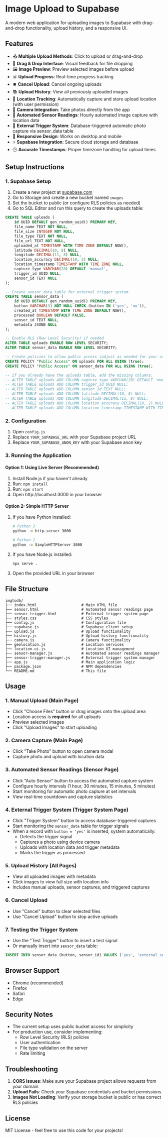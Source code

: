 # Image Upload to Supabase

A modern web application for uploading images to Supabase with drag-and-drop functionality, upload history, and a responsive UI.

## Features

- 📤 **Multiple Upload Methods**: Click to upload or drag-and-drop
- 🎯 **Drag & Drop Interface**: Visual feedback for file dropping
- 🖼️ **Image Preview**: Preview selected images before upload
- 📊 **Upload Progress**: Real-time progress tracking
- ⏹️ **Cancel Upload**: Cancel ongoing uploads
- 📚 **Upload History**: View all previously uploaded images
- 📍 **Location Tracking**: Automatically capture and store upload location (with user permission)
- 📱 **Camera Integration**: Take photos directly from the app
- 🤖 **Automated Sensor Readings**: Hourly automated image capture with location data
- 🔗 **External Trigger System**: Database-triggered automatic photo capture via sensor_data table
- 🎨 **Responsive Design**: Works on desktop and mobile
- ⚡ **Supabase Integration**: Secure cloud storage and database
- 🕒 **Accurate Timestamps**: Proper timezone handling for upload times

## Setup Instructions

### 1. Supabase Setup

1. Create a new project at [supabase.com](https://supabase.com)
2. Go to Storage and create a new bucket named `images`
3. Set the bucket to public (or configure RLS policies as needed)
4. Go to SQL Editor and run this query to create the uploads table:

```sql
CREATE TABLE uploads (
    id UUID DEFAULT gen_random_uuid() PRIMARY KEY,
    file_name TEXT NOT NULL,
    file_size INTEGER NOT NULL,
    file_type TEXT NOT NULL,
    file_url TEXT NOT NULL,
    uploaded_at TIMESTAMP WITH TIME ZONE DEFAULT NOW(),
    latitude DECIMAL(10, 8) NULL,
    longitude DECIMAL(11, 8) NULL,
    location_accuracy DECIMAL(10, 2) NULL,
    location_timestamp TIMESTAMP WITH TIME ZONE NULL,
    capture_type VARCHAR(20) DEFAULT 'manual',
    trigger_id UUID NULL,
    sensor_id TEXT NULL
);

-- Create sensor_data table for external trigger system
CREATE TABLE sensor_data (
    id UUID DEFAULT gen_random_uuid() PRIMARY KEY,
    button VARCHAR(3) NOT NULL CHECK (button IN ('yes', 'no')),
    created_at TIMESTAMP WITH TIME ZONE DEFAULT NOW(),
    processed BOOLEAN DEFAULT FALSE,
    sensor_id TEXT NULL,
    metadata JSONB NULL
);

-- Enable RLS (Row Level Security) if needed
ALTER TABLE uploads ENABLE ROW LEVEL SECURITY;
ALTER TABLE sensor_data ENABLE ROW LEVEL SECURITY;

-- Create policies to allow public access (adjust as needed for your use case)
CREATE POLICY "Public Access" ON uploads FOR ALL USING (true);
CREATE POLICY "Public Access" ON sensor_data FOR ALL USING (true);

-- If you already have the uploads table, add the missing columns:
-- ALTER TABLE uploads ADD COLUMN capture_type VARCHAR(20) DEFAULT 'manual';
-- ALTER TABLE uploads ADD COLUMN trigger_id UUID NULL;
-- ALTER TABLE uploads ADD COLUMN sensor_id TEXT NULL;
-- ALTER TABLE uploads ADD COLUMN latitude DECIMAL(10, 8) NULL;
-- ALTER TABLE uploads ADD COLUMN longitude DECIMAL(11, 8) NULL;
-- ALTER TABLE uploads ADD COLUMN location_accuracy DECIMAL(10, 2) NULL;
-- ALTER TABLE uploads ADD COLUMN location_timestamp TIMESTAMP WITH TIME ZONE NULL;
```

### 2. Configuration

1. Open `config.js`
2. Replace `YOUR_SUPABASE_URL` with your Supabase project URL
3. Replace `YOUR_SUPABASE_ANON_KEY` with your Supabase anon key

### 3. Running the Application

#### Option 1: Using Live Server (Recommended)

1. Install Node.js if you haven't already
2. Run: `npm install`
3. Run: `npm start`
4. Open http://localhost:3000 in your browser

#### Option 2: Simple HTTP Server

1. If you have Python installed:
   ```bash
   # Python 3
   python -m http.server 3000
   
   # Python 2
   python -m SimpleHTTPServer 3000
   ```

2. If you have Node.js installed:
   ```bash
   npx serve .
   ```

3. Open the provided URL in your browser

## File Structure

```
imgtodb/
├── index.html                    # Main HTML file
├── sensor.html                   # Automated sensor readings page
├── sensor-trigger.html           # External trigger system page
├── styles.css                    # CSS styles
├── config.js                     # Configuration file
├── supabase.js                   # Supabase client setup
├── upload.js                     # Upload functionality
├── history.js                    # Upload history functionality
├── camera.js                     # Camera functionality
├── geolocation.js                # Location services
├── location-ui.js                # Location UI management
├── sensor-manager.js             # Automated sensor readings manager
├── sensor-trigger-manager.js     # External trigger system manager
├── app.js                        # Main application logic
├── package.json                  # NPM dependencies
└── README.md                     # This file
```

## Usage

### 1. **Manual Upload** (Main Page)
   - Click "Choose Files" button or drag images onto the upload area
   - Location access is **required** for all uploads
   - Preview selected images
   - Click "Upload Images" to start uploading

### 2. **Camera Capture** (Main Page)
   - Click "Take Photo" button to open camera modal
   - Capture photo and upload with location data

### 3. **Automated Sensor Readings** (Sensor Page)
   - Click "Auto Sensor" button to access the automated capture system
   - Configure hourly intervals (1 hour, 30 minutes, 15 minutes, 5 minutes)
   - Start monitoring for automatic photo capture at set intervals
   - View real-time countdown and capture statistics

### 4. **External Trigger System** (Trigger System Page)
   - Click "Trigger System" button to access database-triggered captures
   - Start monitoring the `sensor_data` table for trigger signals
   - When a record with `button = 'yes'` is inserted, system automatically:
     - Detects the trigger signal
     - Captures a photo using device camera
     - Uploads with location data and trigger metadata
     - Marks the trigger as processed

### 5. **Upload History** (All Pages)
   - View all uploaded images with metadata
   - Click images to view full size with location info
   - Includes manual uploads, sensor captures, and triggered captures

### 6. **Cancel Upload**
   - Use "Cancel" button to clear selected files
   - Use "Cancel Upload" button to stop active uploads

### 7. **Testing the Trigger System**
   - Use the "Test Trigger" button to insert a test signal
   - Or manually insert into `sensor_data` table:
   ```sql
   INSERT INTO sensor_data (button, sensor_id) VALUES ('yes', 'external_sensor_01');
   ```

## Browser Support

- Chrome (recommended)
- Firefox
- Safari
- Edge

## Security Notes

- The current setup uses public bucket access for simplicity
- For production use, consider implementing:
  - Row Level Security (RLS) policies
  - User authentication
  - File type validation on the server
  - Rate limiting

## Troubleshooting

1. **CORS Issues**: Make sure your Supabase project allows requests from your domain
2. **Upload Fails**: Check your Supabase credentials and bucket permissions
3. **Images Not Loading**: Verify your storage bucket is public or has correct RLS policies

## License

MIT License - feel free to use this code for your projects!